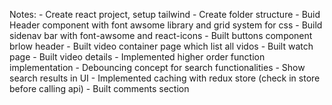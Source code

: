 Notes:
          - Create react project, setup tailwind
          - Create folder structure
          - Buid Header component with font awsome library and grid system for css
          - Build sidenav bar with font-awsome and react-icons
          - Built buttons component brlow header
          - Built video container page which list all vidos
          - Built watch page
          - Built video details
          - Implemented higher order function implementation
          - Debouncing concept for search functionalities
          - Show search results in UI
          - Implemented caching with redux store (check in store before calling api)
          - Built comments section

